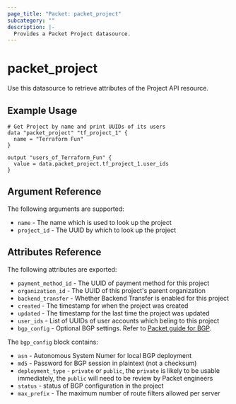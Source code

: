 ```yaml
---
page_title: "Packet: packet_project"
subcategory: ""
description: |-
  Provides a Packet Project datasource.
---
```


# packet\_project

Use this datasource to retrieve attributes of the Project API resource.

## Example Usage

```hcl
# Get Project by name and print UUIDs of its users
data "packet_project" "tf_project_1" {
  name = "Terraform Fun"
}

output "users_of_Terraform_Fun" {
  value = data.packet_project.tf_project_1.user_ids
}
```

## Argument Reference

The following arguments are supported:

* `name` - The name which is used to look up the project
* `project_id` - The UUID by which to look up the project

## Attributes Reference

The following attributes are exported:

* `payment_method_id` - The UUID of payment method for this project
* `organization_id` - The UUID of this project's parent organization
* `backend_transfer` - Whether Backend Transfer is enabled for this project
* `created` - The timestamp for when the project was created
* `updated` - The timestamp for the last time the project was updated
* `user_ids` - List of UUIDs of user accounts which beling to this project
* `bgp_config` - Optional BGP settings. Refer to [Packet guide for BGP](https://www.packet.com/developers/docs/network/advanced/local-and-global-bgp/).

The `bgp_config` block contains:

* `asn` - Autonomous System Numer for local BGP deployment
* `md5` - Password for BGP session in plaintext (not a checksum)
* `deployment_type` - `private` or `public`, the `private` is likely to be usable immediately, the `public` will need to be review by Packet engineers
* `status` - status of BGP configuration in the project
* `max_prefix` - The maximum number of route filters allowed per server
